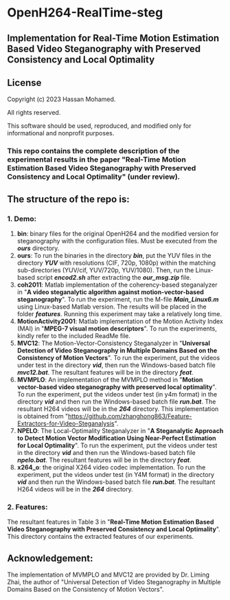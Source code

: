 # OpenH264-RealTime-steg

## Implementation for Real-Time Motion Estimation Based Video Steganography with Preserved Consistency and Local Optimality


## License
Copyright (c) 2023 Hassan Mohamed.

All rights reserved.

This software should be used, reproduced, and modified only for informational and nonprofit purposes.

### This repo contains the complete description of the experimental results in the paper "Real-Time Motion Estimation Based Video Steganography with Preserved Consistency and Local Optimality" (under review).

## The structure of the repo is:
### 1. Demo:
1. **bin**: binary files for the original OpenH264 and the modified version for steganography with the configuration files. Must be executed from the ***ours*** directory.
2. **ours**: To run the binaries in the directory ***bin***, put the YUV files in the directory ***YUV*** with resolutions (CIF, 720p, 1080p) within the matching sub-directories (YUV/cif, YUV/720p, YUV/1080). Then, run the Linux-based script ***encod2.sh*** after extracting the ***our_msg.zip*** file.
3. **coh2011**: Matlab implementation of the coherency-based steganalyzer in "**A video steganalytic algorithm against motion-vector-based steganography**". To run the experiment, run the M-file ***Main_Linux6.m*** using Linux-based Matlab version. The results will be placed in the folder ***features***. Running this experiment may take a relatively long time.
4. **MotionActivity2001**: Matlab implementation of the Motion Activity Index (MAI) in "**MPEG-7 visual motion descriptors**". To run the experiments, kindly refer to the included ReadMe file.
5. **MVC12**: The Motion-Vector-Consistency Steganalyzer in "**Universal Detection of Video Steganography in Multiple Domains Based on the Consistency of Motion Vectors**". To run the experiment, put the videos under test in the directory ***vid***, then run the Windows-based batch file ***mvc12.bat***. The resultant features will be in the directory ***feat***.
6. **MVMPLO**: An implementation of the MVMPLO method in "**Motion vector-based video steganography with preserved local optimality**". To run the experiment, put the videos under test (in y4m format) in the directory ***vid*** and then run the Windows-based batch file ***run.bat***. The resultant H264 videos will be in the ***264*** directory. This implementation is obtained from "https://github.com/zhanghong863/Feature-Extractors-for-Video-Steganalysis".
7. **NPELO**: The Local-Optimality Steganalyzer in "**A Steganalytic Approach to Detect Motion Vector Modification Using Near-Perfect Estimation for Local Optimality**". To run the experiment, put the videos under test in the directory ***vid*** and then run the Windows-based batch file ***npelo.bat***. The resultant features will be in the directory ***feat***.
8. **x264_o**: the original X264 video codec implementation. To run the experiment, put the videos under test (in Y4M format) in the directory ***vid*** and then run the Windows-based batch file ***run.bat***. The resultant H264 videos will be in the ***264*** directory.
### 2. Features:
The resultant features in Table 3 in "**Real-Time Motion Estimation Based Video Steganography with Preserved Consistency and Local Optimality**". This directory contains the extracted features of our experiments.

## Acknowledgement:
The implementation of MVMPLO and MVC12 are provided by Dr. Liming Zhai, the author of "Universal Detection of Video Steganography in Multiple Domains Based on the Consistency of Motion Vectors".

